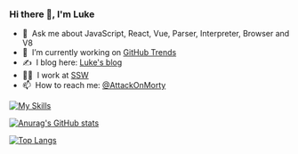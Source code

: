 ### Hi there 👋, I'm Luke

- 💬 &nbsp;Ask me about JavaScript, React, Vue, Parser, Interpreter, Browser and V8
- 🔭 &nbsp;I’m currently working on [GitHub Trends](https://www.github-trends.com/)
- ✍️ &nbsp;I blog here: [Luke's blog](https://www.attackonmorty.dev)
- 👨‍💻 &nbsp;I work at [SSW](https://ssw.com.au)
- 📫 &nbsp;How to reach me: [@AttackOnMorty](https://github.com/AttackOnMorty)

[![My Skills](https://skillicons.dev/icons?i=js,ts,tailwind,react,vue,remix,gatsby,graphql,nodejs,cs,dotnet,docker,azure,aws&theme=light)](https://skillicons.dev)

[![Anurag's GitHub stats](https://github-readme-stats.vercel.app/api?username=AttackOnMorty&show_icons=true)](https://github.com/anuraghazra/github-readme-stats) 

[![Top Langs](https://github-readme-stats.vercel.app/api/top-langs/?username=AttackOnMorty&layout=compact)](https://github.com/anuraghazra/github-readme-stats)
